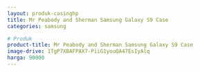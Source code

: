 ```yaml
---
layout: produk-casinghp
title: Mr Peabody and Sherman Samsung Galaxy S9 Case
categories: samsung

# Produk
product-title: Mr Peabody and Sherman Samsung Galaxy S9 Case
image-drive: 1TgP7XBAFPAX7-PiiG1youQA47EsIyAlq
harga: 90000
---
```

